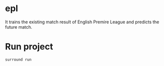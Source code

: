 # epl

It trains the existing match result of English Premire League and predicts the future match.

# Run project
`surround run`
